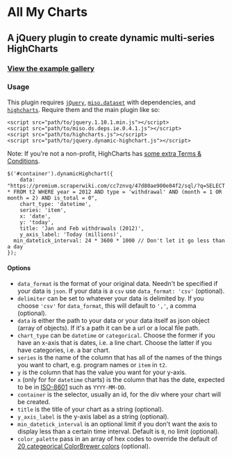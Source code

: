# All My Charts

## A jQuery plugin to create dynamic multi-series HighCharts

### <a href="http://csvsoundsystem.github.io/all-my-charts/" target="_blank">View the example gallery</a>

### Usage

This plugin requires <a href="" target="_blank">`jQuery`</a>, <a href="https://github.com/misoproject/dataset" target="_blank">`miso.dataset`</a> with dependencies, and <a href="http://www.highcharts.com/" target="_blank">`highcharts`</a>. Require them and the main plugin like so:

````
<script src="path/to/jquery.1.10.1.min.js"></script>
<script src="path/to/miso.ds.deps.ie.0.4.1.js"></script>
<script src="path/to/highcharts.js"></script>
<script src="path/to/jquery.dynamic-highchart.js"></script>
````

Note: If you're not a non-profit, HighCharts has [some extra Terms & Conditions](http://shop.highsoft.com/highcharts.html).

````
$('#container').dynamicHighchart({
	data: "https://premium.scraperwiki.com/cc7znvq/47d80ae900e04f2/sql/?q=SELECT * FROM t2 WHERE year = 2012 AND type = 'withdrawal' AND (month = 1 OR month = 2) AND is_total = 0",
	chart_type: 'datetime',
	series: 'item',
	x: 'date',
	y: 'today',
	title: 'Jan and Feb withdrawals (2012)',
	y_axis_label: 'Today (millions)',
  min_datetick_interval: 24 * 3600 * 1000 // Don't let it go less than a day
});
````

#### Options

* `data_format` is the format of your original data. Needn't be specified if your data is `json`. If your data is a `csv` use `data_format: 'csv'` (optional).
* `delimiter` can be set to whatever your data is delimited by. If you choose `'csv'` for `data_format`, this will default to `','`, a comma (optional).
* `data` is either the path to your data or your data itself as json object (array of objects). If it's a path it can be a url or a local file path.
* `chart_type` can be `datetime` or `categorical`. Choose the former if you have an x-axis that is dates, i.e. a line chart. Choose the latter if you have categories, i.e. a bar chart.
* `series` is the name of the column that has all of the names of the things you want to chart, e.g. program names or `item` in `t2`.
* `y` is the column that has the value you want for your y-axis.
* `x` (only for for `datetime` charts) is the column that has the date, expected to be in [ISO-8601](http://en.wikipedia.org/wiki/ISO_8601) such as `YYYY-MM-DD`.
* `container` is the selector, usually an id, for the div where your chart will be created.
* `title` is the title of your chart as a string (optional).
* `y_axis_label` is the y-axis label as a string (optional).
* `min_datetick_interval` is an optional limit if you don't want the axis to display less than a certain time interval. Default is `0`, no limit (optional).
* `color_palette` pass in an array of hex codes to override the default of [20 categeorical ColorBrewer colors](https://github.com/mbostock/d3/wiki/Ordinal-Scales#categorical-colors) (optional).
